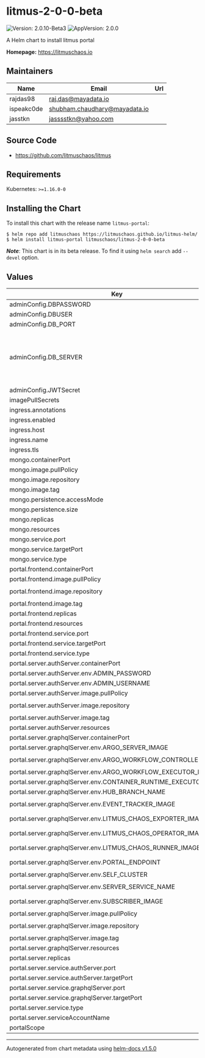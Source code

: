 # litmus-2-0-0-beta

![Version: 2.0.10-Beta3](https://img.shields.io/badge/Version-2.0.10--Beta3-informational?style=flat-square) ![AppVersion: 2.0.0](https://img.shields.io/badge/AppVersion-2.0.0-informational?style=flat-square)

A Helm chart to install litmus portal

**Homepage:** <https://litmuschaos.io>

## Maintainers

| Name       | Email                         | Url |
| ---------- | ----------------------------- | --- |
| rajdas98   | raj.das@mayadata.io           |     |
| ispeakc0de | shubham.chaudhary@mayadata.io |     |
| jasstkn    | jasssstkn@yahoo.com           |     |

## Source Code

- <https://github.com/litmuschaos/litmus>

## Requirements

Kubernetes: `>=1.16.0-0`

## Installing the Chart

To install this chart with the release name `litmus-portal`:

```console
$ helm repo add litmuschaos https://litmuschaos.github.io/litmus-helm/
$ helm install litmus-portal litmuschaos/litmus-2-0-0-beta
```

**_Note_**: This chart is in its beta release. To find it using `helm search` add `--devel` option.

## Values

| Key                                                            | Type   | Default                                                | Description                                         |
| -------------------------------------------------------------- | ------ | ------------------------------------------------------ | --------------------------------------------------- |
| adminConfig.DBPASSWORD                                         | string | `"1234"`                                               |                                                     |
| adminConfig.DBUSER                                             | string | `"admin"`                                              |                                                     |
| adminConfig.DB_PORT                                            | string | `"27017"`                                              |                                                     |
| adminConfig.DB_SERVER                                          | string | `""`                                                   | leave empty if uses Mongo DB deployed by this chart |
| adminConfig.JWTSecret                                          | string | `"litmus-portal@123"`                                  |                                                     |
| imagePullSecrets                                               | list   | `[]`                                                   |                                                     |
| ingress.annotations                                            | object | `{}`                                                   |                                                     |
| ingress.enabled                                                | bool   | `false`                                                |                                                     |
| ingress.host                                                   | string | `""`                                                   |                                                     |
| ingress.name                                                   | string | `"litmus-ingress"`                                     |                                                     |
| ingress.tls                                                    | list   | `[]`                                                   |                                                     |
| mongo.containerPort                                            | int    | `27017`                                                |                                                     |
| mongo.image.pullPolicy                                         | string | `"Always"`                                             |                                                     |
| mongo.image.repository                                         | string | `"mongo"`                                              |                                                     |
| mongo.image.tag                                                | string | `"4.2.8"`                                              |                                                     |
| mongo.persistence.accessMode                                   | string | `"ReadWriteOnce"`                                      |                                                     |
| mongo.persistence.size                                         | string | `"20Gi"`                                               |                                                     |
| mongo.replicas                                                 | int    | `1`                                                    |                                                     |
| mongo.resources                                                | object | `{}`                                                   |                                                     |
| mongo.service.port                                             | int    | `27017`                                                |                                                     |
| mongo.service.targetPort                                       | int    | `27017`                                                |                                                     |
| mongo.service.type                                             | string | `"ClusterIP"`                                          |                                                     |
| portal.frontend.containerPort                                  | int    | `8080`                                                 |                                                     |
| portal.frontend.image.pullPolicy                               | string | `"Always"`                                             |                                                     |
| portal.frontend.image.repository                               | string | `"litmuschaos/litmusportal-frontend"`                  |                                                     |
| portal.frontend.image.tag                                      | string | `"2.0.0-Beta3"`                                        |                                                     |
| portal.frontend.replicas                                       | int    | `1`                                                    |                                                     |
| portal.frontend.resources                                      | object | `{}`                                                   |                                                     |
| portal.frontend.service.port                                   | int    | `9091`                                                 |                                                     |
| portal.frontend.service.targetPort                             | int    | `8080`                                                 |                                                     |
| portal.frontend.service.type                                   | string | `"NodePort"`                                           |                                                     |
| portal.server.authServer.containerPort                         | int    | `3000`                                                 |                                                     |
| portal.server.authServer.env.ADMIN_PASSWORD                    | string | `"litmus"`                                             |                                                     |
| portal.server.authServer.env.ADMIN_USERNAME                    | string | `"admin"`                                              |                                                     |
| portal.server.authServer.image.pullPolicy                      | string | `"Always"`                                             |                                                     |
| portal.server.authServer.image.repository                      | string | `"litmuschaos/litmusportal-auth-server"`               |                                                     |
| portal.server.authServer.image.tag                             | string | `"2.0.0-Beta3"`                                        |                                                     |
| portal.server.authServer.resources                             | object | `{}`                                                   |                                                     |
| portal.server.graphqlServer.containerPort                      | int    | `8080`                                                 |                                                     |
| portal.server.graphqlServer.env.ARGO_SERVER_IMAGE              | string | `"argoproj/argocli:v2.9.3"`                            |                                                     |
| portal.server.graphqlServer.env.ARGO_WORKFLOW_CONTROLLER_IMAGE | string | `"argoproj/workflow-controller:v2.9.3"`                |                                                     |
| portal.server.graphqlServer.env.ARGO_WORKFLOW_EXECUTOR_IMAGE   | string | `"argoproj/argoexec:v2.9.3"`                           |                                                     |
| portal.server.graphqlServer.env.CONTAINER_RUNTIME_EXECUTOR     | string | `"k8sapi"`                                             |                                                     |
| portal.server.graphqlServer.env.HUB_BRANCH_NAME                | string | `"v1.13.x"`                                            |                                                     |
| portal.server.graphqlServer.env.EVENT_TRACKER_IMAGE            | string | `"litmuschaos/litmusportal-event-tracker:2.0.0-Beta3"` |                                                     |
| portal.server.graphqlServer.env.LITMUS_CHAOS_EXPORTER_IMAGE    | string | `"litmuschaos/chaos-exporter:1.13.3"`                  |                                                     |
| portal.server.graphqlServer.env.LITMUS_CHAOS_OPERATOR_IMAGE    | string | `"litmuschaos/chaos-operator:1.13.3"`                  |                                                     |
| portal.server.graphqlServer.env.LITMUS_CHAOS_RUNNER_IMAGE      | string | `"litmuschaos/chaos-runner:1.13.3"`                    |                                                     |
| portal.server.graphqlServer.env.PORTAL_ENDPOINT                | string | `"http://litmusportal-server-service:9002"`            |                                                     |
| portal.server.graphqlServer.env.SELF_CLUSTER                   | string | `"true"`                                               |                                                     |
| portal.server.graphqlServer.env.SERVER_SERVICE_NAME            | string | `"litmusportal-server-service"`                        |                                                     |
| portal.server.graphqlServer.env.SUBSCRIBER_IMAGE               | string | `"litmuschaos/litmusportal-subscriber:2.0.0-Beta3"`    |                                                     |
| portal.server.graphqlServer.image.pullPolicy                   | string | `"Always"`                                             |                                                     |
| portal.server.graphqlServer.image.repository                   | string | `"litmuschaos/litmusportal-server"`                    |                                                     |
| portal.server.graphqlServer.image.tag                          | string | `"2.0.0-Beta3"`                                        |                                                     |
| portal.server.graphqlServer.resources                          | object | `{}`                                                   |                                                     |
| portal.server.replicas                                         | int    | `1`                                                    |                                                     |
| portal.server.service.authServer.port                          | int    | `9003`                                                 |                                                     |
| portal.server.service.authServer.targetPort                    | int    | `3000`                                                 |                                                     |
| portal.server.service.graphqlServer.port                       | int    | `9002`                                                 |                                                     |
| portal.server.service.graphqlServer.targetPort                 | int    | `8080`                                                 |                                                     |
| portal.server.service.type                                     | string | `"NodePort"`                                           |                                                     |
| portal.server.serviceAccountName                               | string | `"litmus-server-account"`                              |                                                     |
| portalScope                                                    | string | `"cluster"`                                            |                                                     |

---

Autogenerated from chart metadata using [helm-docs v1.5.0](https://github.com/norwoodj/helm-docs/releases/v1.5.0)
